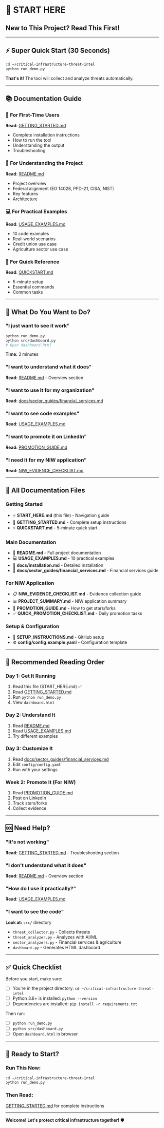 # 👋 START HERE

## New to This Project? Read This First!

---

## ⚡ **Super Quick Start (30 Seconds)**

```bash
cd ~/critical-infrastructure-threat-intel
python run_demo.py
```

**That's it!** The tool will collect and analyze threats automatically.

---

## 📚 **Documentation Guide**

### **🚀 For First-Time Users**
**Read:** [GETTING_STARTED.md](GETTING_STARTED.md)
- Complete installation instructions
- How to run the tool
- Understanding the output
- Troubleshooting

### **📖 For Understanding the Project**
**Read:** [README.md](README.md)
- Project overview
- Federal alignment (EO 14028, PPD-21, CISA, NIST)
- Key features
- Architecture

### **💻 For Practical Examples**
**Read:** [USAGE_EXAMPLES.md](USAGE_EXAMPLES.md)
- 10 code examples
- Real-world scenarios
- Credit union use case
- Agriculture sector use case

### **🎯 For Quick Reference**
**Read:** [QUICKSTART.md](QUICKSTART.md)
- 5-minute setup
- Essential commands
- Common tasks

---

## 🎯 **What Do You Want to Do?**

### **"I just want to see it work"**
```bash
python run_demo.py
python src/dashboard.py
# Open dashboard.html
```
**Time:** 2 minutes

### **"I want to understand what it does"**
**Read:** [README.md](README.md) - Overview section

### **"I want to use it for my organization"**
**Read:** [docs/sector_guides/financial_services.md](docs/sector_guides/financial_services.md)

### **"I want to see code examples"**
**Read:** [USAGE_EXAMPLES.md](USAGE_EXAMPLES.md)

### **"I want to promote it on LinkedIn"**
**Read:** [PROMOTION_GUIDE.md](PROMOTION_GUIDE.md)

### **"I need it for my NIW application"**
**Read:** [NIW_EVIDENCE_CHECKLIST.md](NIW_EVIDENCE_CHECKLIST.md)

---

## 📁 **All Documentation Files**

### **Getting Started**
- ⭐ **START_HERE.md** (this file) - Navigation guide
- 🚀 **GETTING_STARTED.md** - Complete setup instructions
- ⚡ **QUICKSTART.md** - 5-minute quick start

### **Main Documentation**
- 📖 **README.md** - Full project documentation
- 💻 **USAGE_EXAMPLES.md** - 10 practical examples
- 🔧 **docs/installation.md** - Detailed installation
- 🏦 **docs/sector_guides/financial_services.md** - Financial services guide

### **For NIW Application**
- 📋 **NIW_EVIDENCE_CHECKLIST.md** - Evidence collection guide
- 📊 **PROJECT_SUMMARY.md** - NIW application summary
- 📢 **PROMOTION_GUIDE.md** - How to get stars/forks
- ✅ **QUICK_PROMOTION_CHECKLIST.md** - Daily promotion tasks

### **Setup & Configuration**
- 🔧 **SETUP_INSTRUCTIONS.md** - GitHub setup
- ⚙️ **config/config.example.yaml** - Configuration template

---

## 🎯 **Recommended Reading Order**

### **Day 1: Get It Running**
1. Read this file (START_HERE.md) ✅
2. Read [GETTING_STARTED.md](GETTING_STARTED.md)
3. Run `python run_demo.py`
4. View `dashboard.html`

### **Day 2: Understand It**
1. Read [README.md](README.md)
2. Read [USAGE_EXAMPLES.md](USAGE_EXAMPLES.md)
3. Try different examples

### **Day 3: Customize It**
1. Read [docs/sector_guides/financial_services.md](docs/sector_guides/financial_services.md)
2. Edit `config/config.yaml`
3. Run with your settings

### **Week 2: Promote It (For NIW)**
1. Read [PROMOTION_GUIDE.md](PROMOTION_GUIDE.md)
2. Post on LinkedIn
3. Track stars/forks
4. Collect evidence

---

## 🆘 **Need Help?**

### **"It's not working"**
**Read:** [GETTING_STARTED.md](GETTING_STARTED.md) - Troubleshooting section

### **"I don't understand what it does"**
**Read:** [README.md](README.md) - Overview section

### **"How do I use it practically?"**
**Read:** [USAGE_EXAMPLES.md](USAGE_EXAMPLES.md)

### **"I want to see the code"**
**Look at:** `src/` directory
- `threat_collector.py` - Collects threats
- `threat_analyzer.py` - Analyzes with AI/ML
- `sector_analyzers.py` - Financial services & agriculture
- `dashboard.py` - Generates HTML dashboard

---

## ✅ **Quick Checklist**

Before you start, make sure:
- [ ] You're in the project directory: `cd ~/critical-infrastructure-threat-intel`
- [ ] Python 3.8+ is installed: `python --version`
- [ ] Dependencies are installed: `pip install -r requirements.txt`

Then run:
- [ ] `python run_demo.py`
- [ ] `python src/dashboard.py`
- [ ] Open `dashboard.html` in browser

---

## 🎉 **Ready to Start?**

### **Run This Now:**
```bash
cd ~/critical-infrastructure-threat-intel
python run_demo.py
```

### **Then Read:**
[GETTING_STARTED.md](GETTING_STARTED.md) for complete instructions

---

**Welcome! Let's protect critical infrastructure together!** 🛡️

